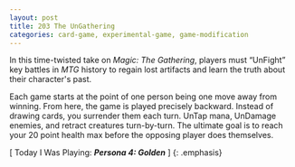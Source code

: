 ```yaml
---
layout: post
title: 203 The UnGathering
categories: card-game, experimental-game, game-modification
---
```

In this time-twisted take on *Magic: The Gathering*, players must “UnFight” key battles in *MTG* history to regain lost artifacts and learn the truth about their character's past.

Each game starts at the point of one person being one move away from winning.  From here, the game is played precisely backward. Instead of drawing cards, you surrender them each turn. UnTap mana, UnDamage enemies, and retract creatures turn-by-turn.  The ultimate goal is to reach your 20 point health max before the opposing player does themselves.

[ Today I Was Playing: ***Persona 4: Golden*** ]
{: .emphasis}

